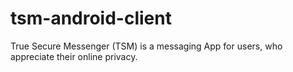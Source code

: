 # tsm-android-client
True Secure Messenger (TSM) is a messaging App for users, who appreciate their online privacy.

